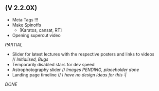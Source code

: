 ## (V 2.2.0X)
- Meta Tags !!!
- Make Spinoffs
    - [Karatos, cansat, RT]
- Opening supercut video

*PARTIAL*
- Slider for latest lectures with the respective posters and links to videos // *Initialised, Bugs*
- Temporarily disabled stars for dev speed
- Astrophotography slider // *Images PENDING, placeholder done*
- Landing page timeline // *I have no design ideas for this :|*

*DONE*
